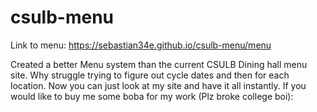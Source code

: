 # csulb-menu
Link to menu: https://sebastian34e.github.io/csulb-menu/menu

Created a better Menu system than the current CSULB Dining hall menu site. 
Why struggle trying to figure out cycle dates and then for each location. Now you can just look at my site and have it all instantly. 
If you would like to buy me some boba for my work (Plz broke college boi): <link>

